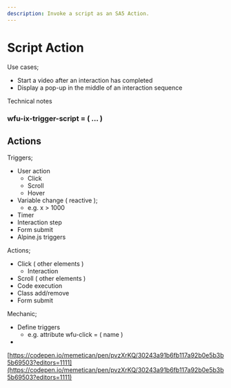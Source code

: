 ```yaml
---
description: Invoke a script as an SA5 Action.
---
```


# Script Action



Use cases;&#x20;

* Start a video after an interaction has completed
* Display a pop-up in the middle of an interaction sequence&#x20;

Technical notes



### wfu-ix-trigger-script = ( ... ) &#x20;









## Actions

Triggers;

* User action
  * Click
  * Scroll
  * Hover
* Variable change ( reactive );&#x20;
  * e.g. x > 1000
* Timer
* Interaction step&#x20;
* Form submit &#x20;
* Alpine.js triggers  &#x20;

Actions;&#x20;

* Click ( other elements )
  * Interaction&#x20;
* Scroll ( other elements )
* Code execution
* Class add/remove&#x20;
* Form submit



Mechanic;&#x20;

* Define triggers
  * e.g. attribute wfu-click = ( name ) &#x20;
*

















[https://codepen.io/memetican/pen/pvzXrKQ/30243a91b6fb117a92b0e5b3b5b69503?editors=1111](https://codepen.io/memetican/pen/pvzXrKQ/30243a91b6fb117a92b0e5b3b5b69503?editors=1111)
